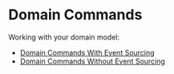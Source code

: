 # Domain Commands

Working with your domain model:

- [Domain Commands With Event Sourcing](With-Event-Sourcing)
- [Domain Commands Without Event Sourcing](Without-Event-Sourcing)
